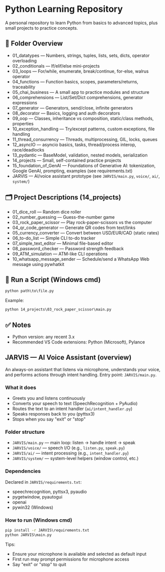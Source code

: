 # Python Learning Repository

A personal repository to learn Python from basics to advanced topics, plus small projects to practice concepts.

## 📂 Folder Overview

- 01_datatypes — Numbers, strings, tuples, lists, sets, dicts, operator overloading
- 02_conditionals — If/elif/else mini-projects
- 03_loops — For/while, enumerate, break/continue, for-else, walrus operator
- 04_functions — Function basics, scopes, parameters/returns, traceability
- 05_chai_business — A small app to practice modules and structure
- 06_comprehensions — List/Set/Dict comprehensions, generator expressions
- 07_generator — Generators, send/close, infinite generators
- 08_decorator — Basics, logging and auth decorators
- 09_oop — Classes, inheritance vs composition, static/class methods, properties
- 10_exception_handling — Try/except patterns, custom exceptions, file handling
- 11_thread_consurrency — Threads, multiprocessing, GIL, locks, queues
- 12_asyncIO — asyncio basics, tasks, thread/process interop, race/deadlocks
- 13_pydantic — BaseModel, validation, nested models, serialization
- 14_projects — Small, self-contained practice projects
- 15_foundation_of_GenAI — Foundations of Generative AI: tokenization, Google GenAI, prompting, examples (see requirements.txt)
- JARVIS — AI/voice assistant prototype (see `JARVIS/main.py`, `voice/`, `ai/`, `system/`)

## 🗂 Project Descriptions (14_projects)

- 01_dice_roll — Random dice roller
- 02_number_guessing — Guess-the-number game
- 03_rock_paper_scissor — Play rock-paper-scissors vs the computer
- 04_qr_code_generator — Generate QR codes from text/links
- 05_currency_converter — Convert between USD/EUR/CAD (static rates)
- 06_to-do_list — Simple CLI to-do tracker
- 07_simple_text_editor — Minimal file-based editor
- 08_password_checker — Password strength feedback
- 09_ATM_simulation — ATM-like CLI operations
- 10_whatsapp_message_sender — Schedule/send a WhatsApp Web message using pywhatkit

## 🚀 Run a Script (Windows cmd)

```cmd
python path\to\file.py
```

Example:

```cmd
python 14_projects\03_rock_paper_scissor\main.py
```

## ✅ Notes

- Python version: any recent 3.x
- Recommended VS Code extensions: Python (Microsoft), Pylance

## JARVIS — AI Voice Assistant (overview)

An always-on assistant that listens via microphone, understands your voice, and performs actions through intent handling. Entry point: `JARVIS/main.py`.

### What it does

- Greets you and listens continuously
- Converts your speech to text (SpeechRecognition + PyAudio)
- Routes the text to an intent handler (`ai/intent_handler.py`)
- Speaks responses back to you (pyttsx3)
- Stops when you say "exit" or "stop"

### Folder structure

- `JARVIS/main.py` — main loop: listen → handle intent → speak
- `JARVIS/voice/` — speech I/O (e.g., `listen.py`, `speak.py`)
- `JARVIS/ai/` — intent processing (e.g., `intent_handler.py`)
- `JARVIS/system/` — system-level helpers (window control, etc.)

### Dependencies

Declared in `JARVIS/requirements.txt`:

- speechrecognition, pyttsx3, pyaudio
- pygetwindow, pyautogui
- openai
- pywin32 (Windows)

### How to run (Windows cmd)

```cmd
pip install -r JARVIS\requirements.txt
python JARVIS\main.py
```

Tips:

- Ensure your microphone is available and selected as default input
- First run may prompt permissions for microphone access
- Say "exit" or "stop" to quit
